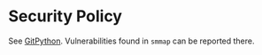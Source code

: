 # Security Policy

See [GitPython](https://github.com/gitpython-developers/GitPython/blob/main/SECURITY.md). Vulnerabilities found in `smmap` can be reported there.
